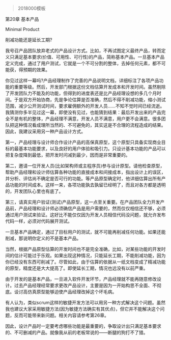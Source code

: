 # 
> 2018000模板



第20章 基本产品

Minimal Product



削减功能还是延长工期?



我号召产品团队放弃老式的产品设计方式。比如，不再试图定义最终产品，转而定义只满足基本要求(价值、可用性、可行性)的产品，简称基本产品。一旦基本产品定义完成，通过了用户测试，它就是一个不可分割的整体，去掉任何元素，都不可能获，得预期的效果。



你见过这样一幕吗?产品经理制作了完善的产品说明文档，详细标注了各项产品功能的重要等级。然后，开发部门根据这份文档估算开发成本和开发时间。虽然剔除了开发团队力不能及的功能，但得到的进度表还是比产品经理设想的多几个月时间。于是双方开始协商，先是争论估算是否准确，然后不得不削减功能，缩小测试范围，减少公开测试时间，要求雇佣额外的开发人员……不知不觉时间已经流逝。我猜测你多半见过这一幕，即使没有见过，也能猜到结果：最后开发出来的产品完全不是有机的整体，产品经理不满意，开发人员不满意，用户更不会满意。很多团队把这种情况看成理所当然的、不可避免的，其实这是不合理的流程造成的结果。因此，我建议采用另一种产品设计方式。



第一，产品经理与设计师合作设计产品的高保真原型，这个原型只具备实现商业目标的最基本功能要求，以及良好的用户体验和吸引力。只设计基本功能的产品可以把复杂度降到最低，把开发时问减到最少，因而是非常重要的。



第二，邀请一位开发人员(比如架构师或主程序员)参与设计原型。请他检查原型，帮助产品经理和设计师估算各种功能的直接成本和间接成本，指出设计上的误区，并分析、评估尚不确定是否可行的功能。等产品原型确定时，他详细估算出所有产品功能的时间成本。这样一来，各项功能孰去孰留已经明了，而且对各方都是透明的，开发团队心里也有底了。



第三，请真实用户验证(测试)产品原型，这一点至关重要。在产品团队全力开发产品前，产品经理和设计师必须确信产品是用户需要的，然而仅仅相信还不够，必须通过用户测试来验证。这好比不能仅仅因为开发人员相信代码没问题，就允许发布代码一样，必须对代码展开测试。



一旦基本产品确定，通过了目标用户的测试，就不可能再削减任何功能。如果还能削减，那说明你定义的不是基本产品。



当然，根据产品原型估算的开发时间也不是完全准确，比如，对某些功能的开发时间的估计可能过于乐观。如果出现这种情况，只能延长工期，不能削减功能，因为你已经没有东西可削减了。尽管如此，由于估算的依据从一纸文档变成了精减功能的原型，精度还是大大提高了。即使延长工期，情况也远没有以前严重。



由于开发的是基本产品，一旦进入软件开发环节，产品经理就不能再随意修改设计。过去产品经理经常要求更改产品设计，主要是因为一开始构思不全面、不彻底。设讨高仿真原型能够迫使产品经理改掉这个坏毛病。



有人认为，类似scrum这样的敏捷开发方法可以用另一种方式解决这个问题。虽然我也建议大家采用敏捷方法(因为敏捷方法确实有其优点)，但它并不能解决这个问题，反而可能带来新问题。相关内容请参考第26章。



因此，设计产品时一定要考虑哪些功能是最重要的，争取设计出只满足基本要求的、不可删减的产品。就像我从前的老板常说的——断腿的狗打不了猎。



